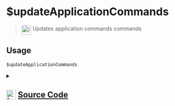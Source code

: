 # $updateApplicationCommands
> <img align="top" src="https://upload.wikimedia.org/wikipedia/commons/thumb/e/e4/Infobox_info_icon.svg/160px-Infobox_info_icon.svg.png?20150409153300" alt="image" width="25" height="auto"> Updates application commands commands
## Usage
```
$updateApplicationCommands
```
<details>
<summary>
    
## <img align="top" src="https://cdn4.iconfinder.com/data/icons/iconsimple-logotypes/512/github-512.png" alt="image" width="25" height="auto">  [Source Code](https://github.com/tryforge/ForgeScript-V2/blob/main/src/native/updateApplicationCommands.ts)
    
</summary>
    
```ts
import { NativeFunction } from "../structures"

export default new NativeFunction({
    name: "$updateApplicationCommands",
    version: "1.2.0",
    description: "Updates application commands commands",
    unwrap: false,
    async execute(ctx) {
        ctx.client.applicationCommands.load()
        await ctx.client.applicationCommands.register()
        return this.success()
    },
})
```
    
</details>